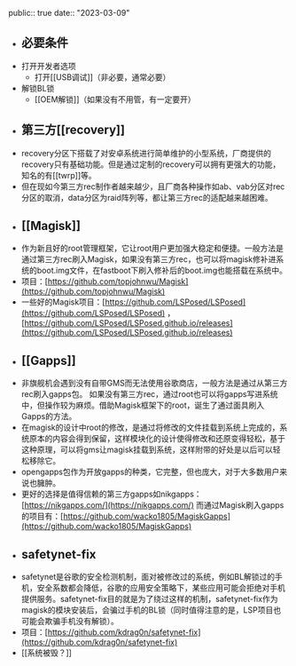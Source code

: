 public:: true
date:: "2023-03-09"

- ## 必要条件
- 打开开发者选项
	- 打开[[USB调试]]（非必要，通常必要）
- 解锁BL锁
	- [[OEM解锁]]（如果没有不用管，有一定要开）
- ## 第三方[[recovery]]
- recovery分区下搭载了对安卓系统进行简单维护的小型系统，厂商提供的recovery只有基础功能。但是通过定制的recovery可以拥有更强大的功能，知名的有[[twrp]]等。
- 但在现如今第三方rec制作者越来越少，且厂商各种操作如ab、vab分区对rec分区的取消，data分区为raid阵列等，都让第三方rec的适配越来越困难。
- ## [[Magisk]]
- 作为新且好的root管理框架，它让root用户更加强大稳定和便捷。一般方法是通过第三方rec刷入Magisk，如果没有第三方rec，也可以将magisk修补进系统的boot.img文件，在fastboot下刷入修补后的boot.img也能搭载在系统中。
- 项目：[https://github.com/topjohnwu/Magisk](https://github.com/topjohnwu/Magisk)
- 一些好的Magisk项目：[https://github.com/LSPosed/LSPosed](https://github.com/LSPosed/LSPosed) ，[https://github.com/LSPosed/LSPosed.github.io/releases](https://github.com/LSPosed/LSPosed.github.io/releases)
- ## [[Gapps]]
- 非旗舰机会遇到没有自带GMS而无法使用谷歌商店，一般方法是通过从第三方rec刷入gapps包。
  如果没有第三方rec，通过root也可以将gapps写进系统中，但操作较为麻烦。借助Magisk框架下的root，诞生了通过面具刷入Gapps的方法。
- 在magisk的设计中root的修改，是通过将修改的文件挂载到系统上完成的，系统原本的内容会得到保留，这样模块化的设计使得修改和还原变得轻松，基于这种原理，可以将gms让magisk挂载到系统，这样附带的好处是以后可以轻松移除它。
- opengapps包作为开放gapps的种类，它完整，但也庞大，对于大多数用户来说也臃肿。
- 更好的选择是值得信赖的第三方gapps如nikgapps：[https://nikgapps.com/](https://nikgapps.com/)
  而通过Magisk刷入gapps的项目有：[https://github.com/wacko1805/MagiskGapps](https://github.com/wacko1805/MagiskGapps)
- ## safetynet-fix
- safetynet是谷歌的安全检测机制，面对被修改过的系统，例如BL解锁过的手机，安全系数都会降低，谷歌的应用安全策略下，某些应用可能会拒绝对手机提供服务。safetynet-fix目的就是为了绕过这样的机制，safetynet-fix作为magisk的模块安装后，会骗过手机的BL锁（同时值得注意的是，LSP项目也可能会欺骗手机没有解锁）。
- 项目：[https://github.com/kdrag0n/safetynet-fix](https://github.com/kdrag0n/safetynet-fix)
- [[系统被毁？]]